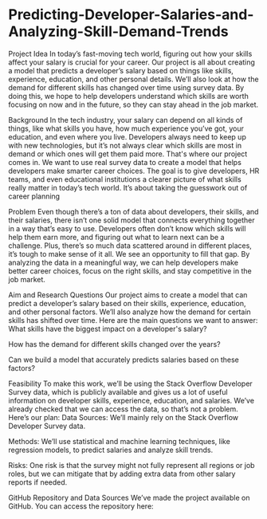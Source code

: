 # Predicting-Developer-Salaries-and-Analyzing-Skill-Demand-Trends
Project Idea
In today’s fast-moving tech world, figuring out how your skills affect your salary is crucial for your career. Our project is all about creating a model that predicts a developer’s salary based on things like skills, experience, education, and other personal details. We’ll also look at how the demand for different skills has changed over time using survey data. By doing this, we hope to help developers understand which skills are worth focusing on now and in the future, so they can stay ahead in the job market.

Background
In the tech industry, your salary can depend on all kinds of things, like what skills you have, how much experience you’ve got, your education, and even where you live. Developers always need to keep up with new technologies, but it’s not always clear which skills are most in demand or which ones will get them paid more. That's where our project comes in. We want to use real survey data to create a model that helps developers make smarter career choices.
The goal is to give developers, HR teams, and even educational institutions a clearer picture of what skills really matter in today’s tech world. It’s about taking the guesswork out of career planning

Problem
Even though there’s a ton of data about developers, their skills, and their salaries, there isn’t one solid model that connects everything together in a way that’s easy to use. Developers often don’t know which skills will help them earn more, and figuring out what to learn next can be a challenge. Plus, there’s so much data scattered around in different places, it’s tough to make sense of it all.
We see an opportunity to fill that gap. By analyzing the data in a meaningful way, we can help developers make better career choices, focus on the right skills, and stay competitive in the job market.

Aim and Research Questions
Our project aims to create a model that can predict a developer’s salary based on their skills, experience, education, and other personal factors. We’ll also analyze how the demand for certain skills has shifted over time.
Here are the main questions we want to answer:
What skills have the biggest impact on a developer's salary?


How has the demand for different skills changed over the years?


Can we build a model that accurately predicts salaries based on these factors?

Feasibility
To make this work, we’ll be using the Stack Overflow Developer Survey data, which is publicly available and gives us a lot of useful information on developer skills, experience, education, and salaries. We’ve already checked that we can access the data, so that’s not a problem.
Here’s our plan:
Data Sources: We’ll mainly rely on the Stack Overflow Developer Survey data.


Methods: We’ll use statistical and machine learning techniques, like regression models, to predict salaries and analyze skill trends.


Risks: One risk is that the survey might not fully represent all regions or job roles, but we can mitigate that by adding extra data from other salary reports if needed.


GitHub Repository and Data Sources
We’ve made the project available on GitHub. You can access the repository here:

